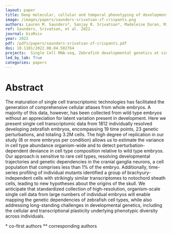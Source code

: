 ```yaml
---
layout: paper
title: Deep molecular, cellular and temporal phenotyping of developmental perturbations at whole organism scale
image: /images/papers/saunders-srivatsan-zf-crispants.png
authors: Lauren M. Saunders*, Sanjay R. Srivatsan*, Madeleine Duran, Michael W. Dorrity, Brent Ewing, Tor Linbo, Jay Shendure, David W. Raible, Cecilia B. Moens, David Kimelman**, Cole Trapnell**
ref: Saunders, Srivatsan, et al. 2022.
journal: bioRxiv
year: 2022
pdf: /pdfs/papers/saunders-srivatsan-zf-crispants.pdf
doi: 10.1101/2022.08.04.502764
projects:  Single Cell RNA-seq, Zebrafish developmental genetics at single-cell resolution, Massively multiplexed single-cell perturbation experiments
led_by_lab: True
categories: papers
---
```


# Abstract

The maturation of single cell transcriptomic technologies has facilitated the generation of comprehensive cellular atlases from whole embryos. A majority of this data, however, has been collected from wild type embryos without an appreciation for latent variation present in development. Here we present single cell transcriptomic data from 1812 individually resolved developing zebrafish embryos, encompassing 19 time points, 23 genetic perturbations, and totaling 3.2M cells. The high degree of replication in our study (8 or more embryos per condition) allows us to estimate the variance in cell type abundance organism-wide and to detect perturbation-dependent deviance in cell type composition relative to wild type embryos. Our approach is sensitive to rare cell types, resolving developmental trajectories and genetic dependencies in the cranial ganglia neurons, a cell population that comprises less than 1% of the embryo. Additionally, time-series profiling of individual mutants identified a group of brachyury-independent cells with strikingly similar transcriptomes to notochord sheath cells, leading to new hypotheses about the origins of the skull. We anticipate that standardized collection of high-resolution, organism-scale single cell data from large numbers of individual embryos will enable mapping the genetic dependencies of zebrafish cell types, while also addressing long-standing challenges in developmental genetics, including the cellular and transcriptional plasticity underlying phenotypic diversity across individuals. 


\* co-first authors
\*\* corresponding authors
